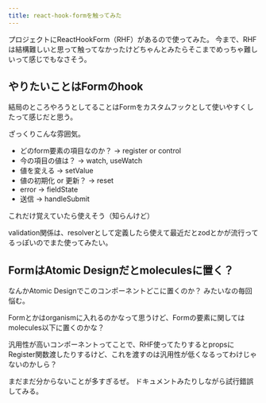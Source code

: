 ```yaml
---
title: react-hook-formを触ってみた
---
```


プロジェクトにReactHookForm（RHF）があるので使ってみた。
今まで、RHFは結構難しいと思って触ってなかったけどちゃんとみたらそこまでめっちゃ難しいって感じでもなさそう。

## やりたいことはFormのhook

結局のところやろうとしてることはFormをカスタムフックとして使いやすくしたって感じだと思う。

ざっくりこんな雰囲気。

- どのform要素の項目なのか？ → register or control
- 今の項目の値は？ → watch, useWatch
- 値を変える → setValue
- 値の初期化 or 更新？ → reset
- error → fieldState
- 送信 → handleSubmit

これだけ覚えていたら使えそう（知らんけど）

validation関係は、resolverとして定義したら使えて最近だとzodとかが流行ってるっぽいのでまた使ってみたい。

## FormはAtomic Designだとmoleculesに置く？

なんかAtomic Designでこのコンポーネントどこに置くのか？
みたいなの毎回悩む。

Formとかはorganismに入れるのかなって思うけど、Formの要素に関してはmolecules以下に置くのかな？

汎用性が高いコンポーネントってことで、RHF使ってたりするとpropsにRegister関数渡したりするけど、これを渡すのは汎用性が低くなるってわけじゃないのかしら？

まだまだ分からないことが多すぎるぜ。
ドキュメントみたりしながら試行錯誤してみる。
